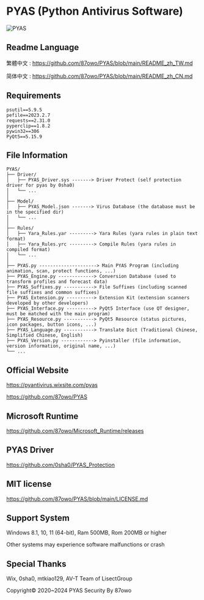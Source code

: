 # PYAS (Python Antivirus Software)

![PYAS](https://github.com/user-attachments/assets/39c273b9-c467-480a-a8b3-31714a6df3ef)

## Readme Language

繁體中文 : https://github.com/87owo/PYAS/blob/main/README_zh_TW.md

简体中文 : https://github.com/87owo/PYAS/blob/main/README_zh_CN.md

## Requirements

```
psutil==5.9.5
pefile==2023.2.7
requests==2.31.0
pyperclip==1.8.2
pywin32==306
PyQt5==5.15.9
```

## File Information

```
PYAS/
├── Driver/
│   ├── PYAS_Driver.sys -------> Driver Protect (self protection driver for pyas by 0sha0)
│   └── ...
│
├── Model/
│   ├── PYAS_Model.json -------> Virus Database (the database must be in the specified dir)
│   └── ...
│
├── Rules/
│   ├── Yara_Rules.yar ---------> Yara Rules (yara rules in plain text format)
│   ├── Yara_Rules.yrc ---------> Compile Rules (yara rules in compiled format)
│   └── ...
│
├── PYAS.py ---------------------> Main PYAS Program (including animation, scan, protect functions, ...)
├── PYAS_Engine.py -------------> Conversion Database (used to transform profiles and forecast data)
├── PYAS_Suffixes.py -----------> File Suffixes (including scanned file suffixes and common suffixes)
├── PYAS_Extension.py ----------> Extension Kit (extension scanners developed by other developers)
├── PYAS_Interface.py ----------> PyQt5 Interface (use QT designer, must be matched with the main program)
├── PYAS_Resource.py -----------> PyQt5 Resource (status pictures, icon packages, button icons, ...)
├── PYAS_Language.py -----------> Translate Dict (Traditional Chinese, Simplified Chinese, English)
├── PYAS_Version.py ------------> Pyinstaller (file information, version information, original name, ...)
└── ...
```

## Official Website

https://pyantivirus.wixsite.com/pyas

https://github.com/87owo/PYAS

## Microsoft Runtime

https://github.com/87owo/Microsoft_Runtime/releases

## PYAS Driver

https://github.com/0sha0/PYAS_Protection

## MIT license

https://github.com/87owo/PYAS/blob/main/LICENSE.md

## Support System

Windows 8.1, 10, 11 (64-bit), Ram 500MB, Rom 200MB or higher

Other systems may experience software malfunctions or crash

## Special Thanks

Wix, 0sha0, mtkiao129, AV-T Team of LisectGroup

Copyright© 2020~2024 PYAS Security By 87owo
